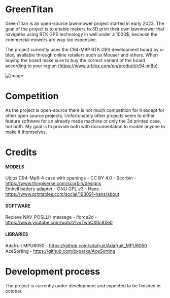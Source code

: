 # GreenTitan
 GreenTitan is an open-source lawnmower project started in early 2023.
 The goal of the project is to enable makers to 3D print their own lawnmower that navigates using RTK GPS technology in well under a 1000$, because the commercial mowers are way too expensive.

The project currently uses the C94-M8P RTK GPS development board by u-blox, available through online retailers such as Mouser and others. When buying the board make sure to buy the correct variant of the board according to your region (https://www.u-blox.com/en/product/c94-m8p).

![image](https://github.com/KristijanPruzinac/GreenTitan/assets/52870148/5a9277f3-8546-4c84-ab00-e7900d6deb08)

# Competition
As the project is open-source there is not much competition for it except for other open source projects. Unfortunately other projects seem to either feature software for an already made machine or only the 3d printed case, not both. My goal is to provide both with documentation to enable anyone to make it themselves.

# Credits
#### MODELS  
Ublox C94-Mp8-4 case with openings - CC BY 4.0 - Scorbin - https://www.thingiverse.com/scorbin/designs  
Einhell battery adapter - GNU GPL v3 - Hans - https://www.printables.com/social/193091-hans/about

#### SOFTWARE  
Recieve NAV_POSLLH message - iforce2d - https://www.youtube.com/watch?v=TwhCX0c8Xe0

#### LIBRARIES  
Adafruit MPU6050 - https://github.com/adafruit/Adafruit_MPU6050
AceSorting - https://github.com/bxparks/AceSorting

# Development process
The project is currently under development and expected to be finished in october.
